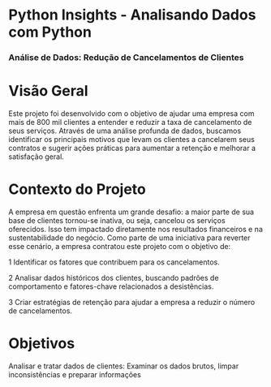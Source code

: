 # Python Insights - Analisando Dados com Python

### Análise de Dados: Redução de Cancelamentos de Clientes

# Visão Geral
Este projeto foi desenvolvido com o objetivo de ajudar uma empresa com mais de 800 mil clientes a entender e reduzir a taxa de cancelamento de seus serviços. Através de uma análise profunda de dados, buscamos identificar os principais motivos que levam os clientes a cancelarem seus contratos e sugerir ações práticas para aumentar a retenção e melhorar a satisfação geral.

# Contexto do Projeto
A empresa em questão enfrenta um grande desafio: a maior parte de sua base de clientes tornou-se inativa, ou seja, cancelou os serviços oferecidos. Isso tem impactado diretamente nos resultados financeiros e na sustentabilidade do negócio. Como parte de uma iniciativa para reverter esse cenário, a empresa contratou este projeto com o objetivo de:  

1 Identificar os fatores que contribuem para os cancelamentos.

2 Analisar dados históricos dos clientes, buscando padrões de comportamento e fatores-chave relacionados a desistências.

3 Criar estratégias de retenção para ajudar a empresa a reduzir o número de cancelamentos.

# Objetivos
Analisar e tratar dados de clientes: Examinar os dados brutos, limpar inconsistências e preparar informações
